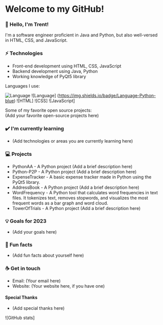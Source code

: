 # Welcome to my GitHub!  

### 👋 Hello, I'm Trent! 

I'm a software engineer proficient in Java and Python, but also well-versed in HTML, CSS, and JavaScript. 

### ⚡ Technologies

  * Front-end development using HTML, CSS, JavaScript
  * Backend development using Java, Python
  * Working knowledge of PyQt5 library

Languages I use:   

![Language](https://img.shields.io/badge/Language-Java-brightgreen) ![Language] (https://img.shields.io/badge/Language-Python-blue) ![HTML] ![CSS] ![JavaScript]

Some of my favorite open source projects:   
(Add your favorite open-source projects here)

### ✔️ I'm currently learning

  * (Add technologies or areas you are currently learning here)

### 💻 Projects

  * PythonAA - A Python project (Add a brief description here)
  * Python-P2P - A Python project (Add a brief description here)
  * ExpenseTracker - A basic expense tracker made in Python using the PyQt5 library. 
  * AddressBook - A Python project (Add a brief description here)
  * WordFrequency - A Python tool that calculates word frequencies in text files. It tokenizes text, removes stopwords, and visualizes the most frequent words as a bar graph and word cloud.
  * TowerOfTrials - A Python project (Add a brief description here)

### 💡 Goals for 2023

  * (Add your goals here)

### 🌴 Fun facts

  * (Add fun facts about yourself here)

### ☕ Get in touch

  * Email: (Your email here)
  * Website: (Your website here, if you have one)

#### Special Thanks

  * (Add special thanks here)

![GitHub stats]
